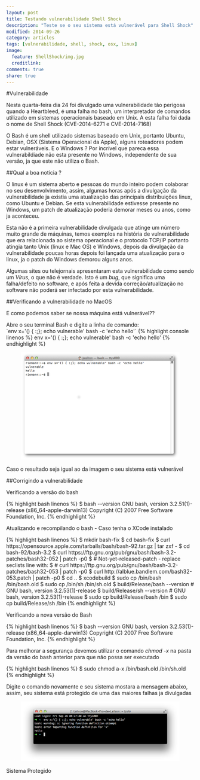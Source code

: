 ```yaml
---
layout: post
title: Testando vulnerabilidade Shell Shock
description: "Teste se o seu sistema está vulnerável para Shell Shock"
modified: 2014-09-26
category: articles
tags: [vulnerabilidade, shell, shock, osx, linux]
image:
  feature: ShellShock/img.jpg
  creditlink: 
comments: true
share: true
---
```



#Vulnerabilidade
<p>Nesta quarta-feira dia 24 foi divulgado uma vulnerabilidade tão perigosa quando a Heartbleed, é uma falha no bash, um interpretador de comandos utilizado em sistemas operacionais baseado em Unix. A esta falha foi dada o nome de Shell Shock (CVE-2014-6271 e CVE-2014-7168)</p>
<p>O Bash é um shell utilizado sistemas baseado em Unix, portanto Ubuntu, Debian, OSX (Sistema Operacional da Apple), alguns roteadores podem estar vulneráveis. E o Windows ? Por incrível que pareca essa vulnerabildiade não esta presente no Windows, independente de sua versão, ja que este não utiliza o Bash.</p>

##Qual a boa notícia ?
<p>O linux é um sistema aberto e pessoas do mundo inteiro podem colaborar no seu desenvolvimento, assim, algumas horas após a divulgação da vulnerabilidade ja existia uma atualização das principais distribuições linux, como Ubuntu e Debian. Se esta vulnerabilidade estivesse presente no Windows, um patch de atualização poderia demorar meses ou anos, como ja aconteceu.</p>
<p>Esta não é a primeira vulnerabilidade divulgada que atinge um número muito grande de máquinas, temos exemplos na história de vulnerabilidade que era relacionada ao sistema operacional e o protocolo TCP/IP portanto atingia tanto Unix (linux e Mac OS) e Windows, depois da divulgação da vulnerabilidade poucas horas depois foi lançada uma atualização para o linux, ja o patch do Windows demorou alguns anos. </p>
<p>Algumas sites ou telejornais apresentaram esta vulnerabilidade como sendo um <em>Vírus</em>, o que não é verdade. Isto é um <em>bug</em>, que significa uma falha/defeito no software, e após feita a devida correção/atualização no software não poderá ser infectado por esta vulnerabilidade. </p>

##Verificando a vulnerabilidade no MacOS
<p>E como podemos saber se nossa máquina está vulnerável??</p>
Abre o seu terminal Bash  e digite a linha de comando:<br>
`env x='() { :;}; echo vulnerable' bash -c 'echo hello'`
{% highlight console linenos %}
env x='() { :;}; echo vulnerable' bash -c 'echo hello'
{% endhighlight %}

<figure>
	<img src="/images/ShellShock/vulnerabilidade.png">
</figure>

<p>Caso o resultado seja igual ao da imagem o seu sistema está vulnerável</p>

##Corrigindo a vulnerabilidade
<p>Verificando a versão do bash</p>

{% highlight bash linenos %}
$ bash --version
GNU bash, version 3.2.51(1)-release (x86_64-apple-darwin13)
Copyright (C) 2007 Free Software Foundation, Inc.
{% endhighlight %}

<p>Atualizando e recompilando o bash - Caso tenha o XCode instalado</p>
{% highlight bash linenos %}
$ mkdir bash-fix
$ cd bash-fix
$ curl https://opensource.apple.com/tarballs/bash/bash-92.tar.gz | tar zxf -
$ cd bash-92/bash-3.2
$ curl https://ftp.gnu.org/pub/gnu/bash/bash-3.2-patches/bash32-052 | patch -p0    
$ # Not-yet-released-patch - replace seclists line with:
$ # curl https://ftp.gnu.org/pub/gnu/bash/bash-3.2-patches/bash32-053 | patch -p0  
$ curl http://alblue.bandlem.com/bash32-053.patch | patch -p0
$ cd ..
$ xcodebuild
$ sudo cp /bin/bash /bin/bash.old
$ sudo cp /bin/sh /bin/sh.old
$ build/Release/bash --version # GNU bash, version 3.2.53(1)-release
$ build/Release/sh --version   # GNU bash, version 3.2.53(1)-release
$ sudo cp build/Release/bash /bin
$ sudo cp build/Release/sh /bin
{% endhighlight %}

<p>Verificando a nova versão do Bash</p>
{% highlight bash linenos %}
$ bash --version
GNU bash, version 3.2.53(1)-release (x86_64-apple-darwin13)
Copyright (C) 2007 Free Software Foundation, Inc.
{% endhighlight %}

<p>Para melhorar a segurança devemos utilizar o comando <em>chmod -x</em> na pasta da versão do bash anterior para que não possa ser executado</p>
{% highlight bash linenos %}
$ sudo chmod a-x /bin/bash.old /bin/sh.old
{% endhighlight %}

<p>Digite o comando novamente e seu sistema mostara a mensagem abaixo, assim, seu sistema está protegido de uma das maiores falhas ja divulgadas</p>

<figure>
	<img src="/images/ShellShock/ShellShock.png">
</figure>

<p>Sistema Protegido</p>


